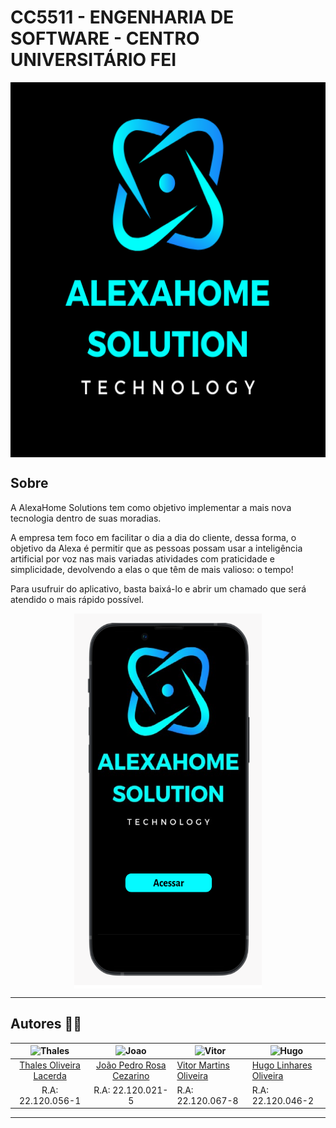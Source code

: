 # CC5511 - ENGENHARIA DE SOFTWARE - CENTRO UNIVERSITÁRIO FEI

<p align="center">
  <img alt="Logo" align="center" src ="https://github.com/Mazzaro0/AlexaHome_Solutions/blob/main/alexahome%20solution.png" width="700" height="600"></img>
<p>

<!-- SOBRE -->
## Sobre
  
A AlexaHome Solutions tem como objetivo implementar a mais nova tecnologia dentro de suas moradias.

A empresa tem foco em facilitar o dia a dia do cliente, dessa forma, o objetivo da Alexa é permitir que as pessoas possam usar a inteligência artificial por voz nas mais variadas atividades com praticidade e simplicidade, devolvendo a elas o que têm de mais valioso: o tempo!

Para usufruir do aplicativo, basta baixá-lo e abrir um chamado que será atendido o mais rápido possível.

<p align="center">
  <img alt="Proto" align="center" src ="https://github.com/Mazzaro0/AlexaHome_Solutions/blob/main/APP.png" width="300" height="600"></img>
<p>

***

<!-- AAUTORES -->
## Autores 👨‍💻
| <img src="https://avatars.githubusercontent.com/u/63318165?v=4" alt="Thales" width="150"/> | <img src="https://avatars.githubusercontent.com/u/69048604?v=4" alt="Joao" width="150"/> | <img src="https://avatars.githubusercontent.com/u/65295232?v=4" alt="Vitor" width="150"/> | <img src="https://avatars.githubusercontent.com/u/72151253?v=4" alt="Hugo" width="150"/> |
|:-------------------------------------------------------------------------------------------:|:-------------------------------------------------------------------------------------------:|---------------------------------------------------------------------------------------------|--------------------------------------------------------------------------------------------|
| [Thales Oliveira Lacerda](https://github.com/LacThales)                                 | [João Pedro Rosa Cezarino](https://github.com/akajhon)                                      | [Vitor Martins Oliveira](https://github.com/vihmar)                                         | [Hugo Linhares Oliveira](https://github.com/hugolinhareso)                                       |
| R.A: 22.120.056-1                                                                          | R.A: 22.120.021-5                                                                           | R.A: 22.120.067-8                                                                           | R.A: 22.120.046-2                                                                          |
***
